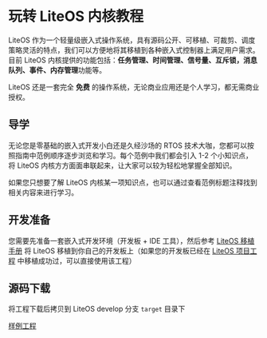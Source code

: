 # 玩转 LiteOS 内核教程

LiteOS 作为一个轻量级嵌入式操作系统，具有源码公开、可移植、可裁剪、调度策略灵活的特点，我们可以方便地将其移植到各种嵌入式控制器上满足用户需求。目前 LiteOS 内核提供的功能包括：**任务管理、时间管理、信号量、互斥锁，消息队列、事件、内存管理**功能等。

LiteOS 还是一套完全 **免费** 的操作系统，无论商业应用还是个人学习，都无需商业授权。

## 导学

无论您是零基础的嵌入式开发小白还是久经沙场的 RTOS 技术大咖，您都可以按照指南中范例顺序逐步浏览和学习。每个范例中我们都会引入 1-2 个小知识点，将 LiteOS 内核方方面面串联起来，让大家可以较为轻松地掌握全部知识。

如果您只想要了解 LiteOS 内核某一项知识点，也可以通过查看范例标题注释找到相关内容来进行学习。

## 开发准备

您需要先准备一套嵌入式开发环境（开发板 + IDE 工具），然后参考 [LiteOS 移植手册](/porting/) 将 LiteOS 移植到你自己的开发板上（如果您的开发板已经在 [LiteOS 项目工程](https://github.com/LiteOS/LiteOS/tree/develop/targets) 中移植成功过，可以直接使用该工程） 

## 源码下载

将工程下载后拷贝到 LiteOS develop 分支 `target` 目录下

[样例工程](/Standard_STM32F103ZE_WarShip.rar)
